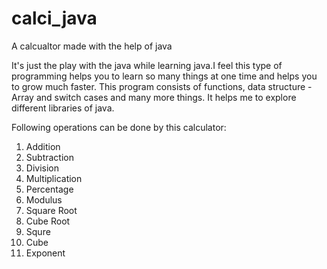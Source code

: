 # calci_java
A calcualtor made with the help of java

It's just the play with the java while learning java.I feel this type of programming helps you to learn so many things at one time and helps you to grow much faster.
This program consists of functions, data structure - Array and switch cases and many more things. It helps me to explore different libraries of java.

Following operations can be done by this calculator:
1.  Addition
2.  Subtraction
3.  Division
4.  Multiplication
5.  Percentage
6.  Modulus
7.  Square Root
8.  Cube Root
9.  Squre
10. Cube
11. Exponent
